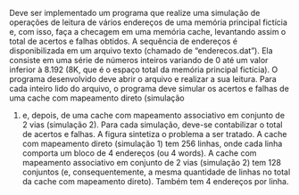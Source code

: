 Deve ser implementado um programa que realize uma simulação de operações de leitura de vários endereços de uma memória
principal fictícia e, com isso, faça a checagem em uma memória cache, levantando assim o total de
acertos e falhas obtidos.
A sequência de endereços é disponibilizada em um arquivo texto (chamado de “enderecos.dat”). Ela
consiste em uma série de números inteiros variando de 0 até um valor inferior à 8.192 (8K, que é o
espaço total da memória principal fictícia).
O programa desenvolvido deve abrir o arquivo e realizar a sua leitura. Para cada inteiro lido do
arquivo, o programa deve simular os acertos e falhas de uma cache com mapeamento direto (simulação
1) e, depois, de uma cache com mapeamento associativo em conjunto de 2 vias (simulação 2). Para
cada simulação, deve-se contabilizar o total de acertos e falhas. A figura sintetiza o problema a ser
tratado.
A cache com mapeamento direto (simulação 1) tem 256 linhas, onde cada linha comporta um bloco de
4 endereços (ou 4 words). A cache com mapeamento associativo em conjunto de 2 vias (simulação 2)
tem 128 conjuntos (e, consequentemente, a mesma quantidade de linhas no total da cache com
mapeamento direto). Também tem 4 endereços por linha.

